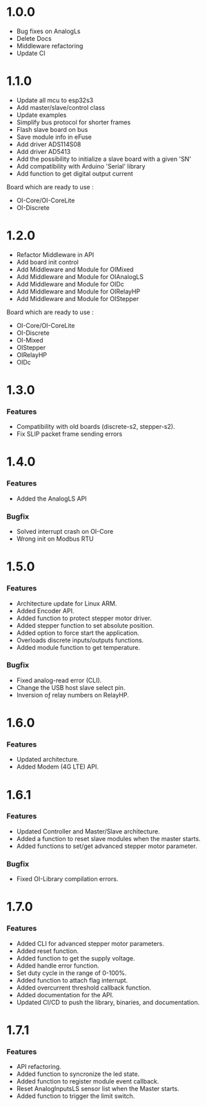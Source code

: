 # 1.0.0

- Bug fixes on AnalogLs
- Delete Docs
- Middleware refactoring
- Update CI

# 1.1.0

- Update all mcu to esp32s3
- Add master/slave/control class
- Update examples
- Simplify bus protocol for shorter frames
- Flash slave board on bus
- Save module info in eFuse
- Add driver ADS114S08
- Add driver AD5413
- Add the possibility to initialize a slave board with a given 'SN'
- Add compatibility with Arduino 'Serial' library
- Add function to get digital output current

Board which are ready to use :
- OI-Core/OI-CoreLite
- OI-Discrete

# 1.2.0

- Refactor Middleware in API
- Add board init control
- Add Middleware and Module for OIMixed
- Add Middleware and Module for OIAnalogLS
- Add Middleware and Module for OIDc
- Add Middleware and Module for OIRelayHP
- Add Middleware and Module for OIStepper

Board which are ready to use :
- OI-Core/OI-CoreLite
- OI-Discrete
- OI-Mixed
- OIStepper
- OIRelayHP
- OIDc

# 1.3.0

### Features

- Compatibility with old boards (discrete-s2, stepper-s2).
- Fix SLIP packet frame sending errors

# 1.4.0

### Features

- Added the AnalogLS API

### Bugfix

- Solved interrupt crash on OI-Core
- Wrong init on Modbus RTU

# 1.5.0

### Features

- Architecture update for Linux ARM.
- Added Encoder API.
- Added function to protect stepper motor driver.
- Added stepper function to set absolute position.
- Added option to force start the application.
- Overloads discrete inputs/outputs functions.
- Added module function to get temperature.

### Bugfix

- Fixed analog-read error (CLI).
- Change the USB host slave select pin.
- Inversion oƒ relay numbers on RelayHP.

# 1.6.0

### Features

- Updated architecture.
- Added Modem (4G LTE) API.

# 1.6.1

### Features

- Updated Controller and  Master/Slave architecture.
- Added a function to reset slave modules when the master starts.
- Added functions to set/get advanced stepper motor parameter.

### Bugfix

- Fixed OI-Library compilation errors.

# 1.7.0

### Features

- Added CLI for advanced stepper motor parameters.
- Added reset function.
- Added function to get the supply voltage.
- Added handle error function.
- Set duty cycle in the range of 0-100%.
- Added function to attach flag interrupt.
- Added overcurrent threshold callback function.
- Added documentation for the API.
- Updated CI/CD to push the library, binaries, and documentation.

# 1.7.1

### Features

- API refactoring.
- Added function to syncronize the led state.
- Added function to register module event callback.
- Reset AnalogInputsLS sensor list when the Master starts.
- Added function to trigger the limit switch.